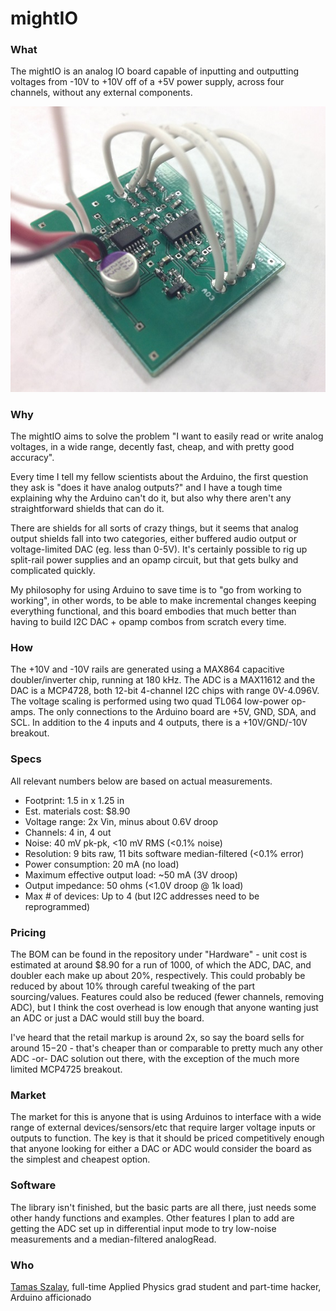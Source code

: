 mightIO
=======

### What

The mightIO is an analog IO board capable of inputting and outputting voltages from -10V to +10V off of a +5V power supply, across four channels, without any external components.

![](mightio.jpg)


### Why

The mightIO aims to solve the problem "I want to easily read or write analog voltages, in a wide range, decently fast, cheap, and with pretty good accuracy".

Every time I tell my fellow scientists about the Arduino, the first question they ask is "does it have analog outputs?" and I have a tough time explaining why the Arduino can't do it, but also why there aren't any straightforward shields that can do it.

There are shields for all sorts of crazy things, but it seems that analog output shields fall into two categories, either buffered audio output or voltage-limited DAC (eg. less than 0-5V). It's certainly possible to rig up split-rail power supplies and an opamp circuit, but that gets bulky and complicated quickly. 

My philosophy for using Arduino to save time is to "go from working to working", in other words, to be able to make incremental changes keeping everything functional, and this board embodies that much better than having to build I2C DAC + opamp combos from scratch every time.


### How

The +10V and -10V rails are generated using a MAX864 capacitive doubler/inverter chip, running at 180 kHz. The ADC is a MAX11612 and the DAC is a MCP4728, both 12-bit 4-channel I2C chips with range 0V-4.096V. The voltage scaling is performed using two quad TL064 low-power op-amps. The only connections to the Arduino board are +5V, GND, SDA, and SCL. In addition to the 4 inputs and 4 outputs, there is a +10V/GND/-10V breakout.


### Specs

All relevant numbers below are based on actual measurements.
* Footprint: 1.5 in x 1.25 in
* Est. materials cost: $8.90
* Voltage range: 2x Vin, minus about 0.6V droop
* Channels: 4 in, 4 out
* Noise: 40 mV pk-pk, <10 mV RMS (<0.1% noise)
* Resolution: 9 bits raw, 11 bits software median-filtered (<0.1% error)
* Power consumption: 20 mA (no load)
* Maximum effective output load: ~50 mA (3V droop)
* Output impedance: 50 ohms (<1.0V droop @ 1k load)
* Max # of devices: Up to 4 (but I2C addresses need to be reprogrammed) 


### Pricing

The BOM can be found in the repository under "Hardware" - unit cost is estimated at around $8.90 for a run of 1000, of which the ADC, DAC, and doubler each make up about 20%, respectively. This could probably be reduced by about 10% through careful tweaking of the part sourcing/values. Features could also be reduced (fewer channels, removing ADC), but I think the cost overhead is low enough that anyone wanting just an ADC or just a DAC would still buy the board.

I've heard that the retail markup is around 2x, so say the board sells for around $15-$20 - that's cheaper than or comparable to pretty much any other ADC -or- DAC solution out there, with the exception of the much more limited MCP4725 breakout.


### Market

The market for this is anyone that is using Arduinos to interface with a wide range of external devices/sensors/etc that require larger voltage inputs or outputs to function. The key is that it should be priced competitively enough that anyone looking for either a DAC or ADC would consider the board as the simplest and cheapest option.


### Software

The library isn't finished, but the basic parts are all there, just needs some other handy functions and examples. Other features I plan to add are getting the ADC set up in differential input mode to try low-noise measurements and a median-filtered analogRead.


### Who

[Tamas Szalay](http://tamas-szalay.squarespace.com/), full-time Applied Physics grad student and part-time hacker, Arduino afficionado
